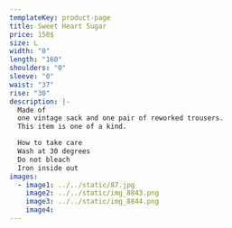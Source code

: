 ```yaml
---
templateKey: product-page
title: Sweet Heart Sugar
price: 150$
size: L
width: "0"
length: "160"
shoulders: "0"
sleeve: "0"
waist: "37"
rise: "30"
description: |-
  Made of
  one vintage sack and one pair of reworked trousers.
  This item is one of a kind.

  How to take care
  Wash at 30 degrees
  Do not bleach
  Iron inside out
images:
  - image1: ../../static/87.jpg
    image2: ../../static/img_8843.png
    image3: ../../static/img_8844.png
    image4:
---
```

